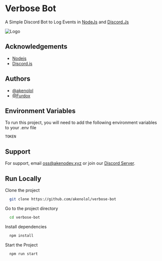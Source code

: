 
# Verbose Bot

A Simple Discord Bot to Log Events in [NodeJs](https://nodejs.org/) and [Discord.Js](https://discord.js.org/)

![Logo](https://cdn.discordapp.com/attachments/981632133191843852/1033077452479676426/Logo.png)


## Acknowledgements

 - [Nodejs](https://nodejs.org/)
 - [Discord.js](https://discord.js.org/)

## Authors

- [@akenolol](https://github.com/akenolol)
- [@Furdox](https://github.com/Furdox)


## Environment Variables

To run this project, you will need to add the following environment variables to your .env file

`TOKEN`


## Support

For support, email [oss@akenodev.xyz](mailto:oss@akenodev.xyz) or join our [Discord Server](https://akenodev.xyz/redirect?url=https://akenodev.xyz/invite).


## Run Locally

Clone the project

```bash
  git clone https://github.com/akenolol/verbose-bot
```

Go to the project directory

```bash
  cd verbose-bot
```

Install dependencies

```bash
  npm install
```

Start the Project

```bash
  npm run start
```

